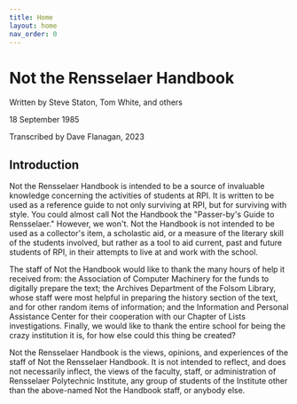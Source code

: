 ```yaml
---
title: Home
layout: home
nav_order: 0
---
```


# Not the Rensselaer Handbook

Written by Steve Staton, Tom White, and others

18 September 1985

Transcribed by Dave Flanagan, 2023

## Introduction

Not the Rensselaer Handbook is intended to be a source of invaluable knowledge concerning the activities of students at RPI. It is written to be used as a reference guide to not only surviving at RPI, but for surviving with style. You could almost call Not the Handbook the "Passer-by's Guide to Rensselaer." However, we won't. Not the Handbook is not intended to be used as a collector's item, a scholastic aid, or a measure of the literary skill of the students involved, but rather as a tool to aid current, past and future students of RPI, in their attempts to live at and work with the school.

The staff of Not the Handbook would like to thank the many hours of help it received from: the Association of Computer Machinery for the funds to digitally prepare the text; the Archives Department of the Folsom Library, whose staff were most helpful in preparing the history section of the text, and for other random items of information; and the Information and Personal Assistance Center for their cooperation with our Chapter of Lists investigations. Finally, we would like to thank the entire school for being the crazy institution it is, for how else could this thing be created?

Not the Rensselaer Handbook is the views, opinions, and experiences of the staff of Not the Rensselaer Handbook. It is not intended to reflect, and does not necessarily inflect, the views of the faculty, staff, or administration of Rensselaer Polytechnic Institute, any group of students of the Institute other than the above-named Not the Handbook staff, or anybody else.
